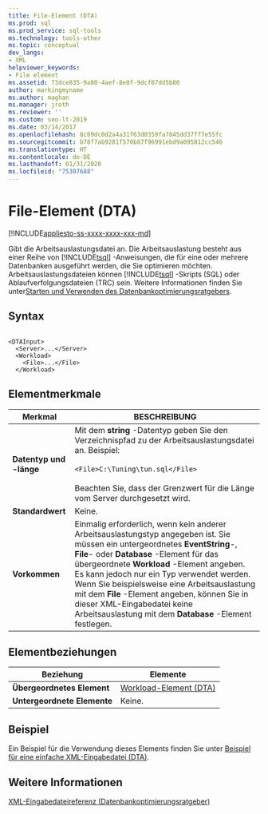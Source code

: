 ```yaml
---
title: File-Element (DTA)
ms.prod: sql
ms.prod_service: sql-tools
ms.technology: tools-other
ms.topic: conceptual
dev_langs:
- XML
helpviewer_keywords:
- File element
ms.assetid: 73dce835-9a80-4aef-8e0f-9dcf07dd5b80
author: markingmyname
ms.author: maghan
ms.manager: jroth
ms.reviewer: ''
ms.custom: seo-lt-2019
ms.date: 03/14/2017
ms.openlocfilehash: 8c09dc0d2a4a31f63d0359fa7845dd37ff7e55fc
ms.sourcegitcommit: b78f7ab9281f570b87f96991ebd9a095812cc546
ms.translationtype: HT
ms.contentlocale: de-DE
ms.lasthandoff: 01/31/2020
ms.locfileid: "75307688"
---
```

# <a name="file-element-dta"></a>File-Element (DTA)

[!INCLUDE[appliesto-ss-xxxx-xxxx-xxx-md](../../includes/appliesto-ss-xxxx-xxxx-xxx-md.md)]

Gibt die Arbeitsauslastungsdatei an. Die Arbeitsauslastung besteht aus einer Reihe von [!INCLUDE[tsql](../../includes/tsql-md.md)] -Anweisungen, die für eine oder mehrere Datenbanken ausgeführt werden, die Sie optimieren möchten. Arbeitsauslastungsdateien können [!INCLUDE[tsql](../../includes/tsql-md.md)] -Skripts (SQL) oder Ablaufverfolgungsdateien (TRC) sein. Weitere Informationen finden Sie unter[Starten und Verwenden des Datenbankoptimierungsratgebers](../../relational-databases/performance/start-and-use-the-database-engine-tuning-advisor.md).  
  
## <a name="syntax"></a>Syntax  
  
```  
  
<DTAInput>  
  <Server>...</Server>  
  <Workload>  
    <File>...</File>  
  </Workload>  
```  
  
## <a name="element-characteristics"></a>Elementmerkmale  
  
|Merkmal|BESCHREIBUNG|  
|--------------------|-----------------|  
|**Datentyp und -länge**|Mit dem **string** -Datentyp geben Sie den Verzeichnispfad zu der Arbeitsauslastungsdatei an. Beispiel:<br /><br /> `<File>C:\Tuning\tun.sql</File>`<br /><br /> Beachten Sie, dass der Grenzwert für die Länge vom Server durchgesetzt wird.|  
|**Standardwert**|Keine.|  
|**Vorkommen**|Einmalig erforderlich, wenn kein anderer Arbeitsauslastungstyp angegeben ist. Sie müssen ein untergeordnetes **EventString**-, **File**- oder **Database** -Element für das übergeordnete **Workload** -Element angeben. Es kann jedoch nur ein Typ verwendet werden. Wenn Sie beispielsweise eine Arbeitsauslastung mit dem **File** -Element angeben, können Sie in dieser XML-Eingabedatei keine Arbeitsauslastung mit dem **Database** -Element festlegen.|  
  
## <a name="element-relationships"></a>Elementbeziehungen  
  
|Beziehung|Elemente|  
|------------------|--------------|  
|**Übergeordnetes Element**|[Workload-Element &#40;DTA&#41;](../../tools/dta/workload-element-dta.md)|  
|**Untergeordnete Elemente**|Keine.|  
  
## <a name="example"></a>Beispiel  
 Ein Beispiel für die Verwendung dieses Elements finden Sie unter [Beispiel für eine einfache XML-Eingabedatei &#40;DTA&#41;](../../tools/dta/simple-xml-input-file-sample-dta.md).  
  
## <a name="see-also"></a>Weitere Informationen  
 [XML-Eingabedateireferenz &#40;Datenbankoptimierungsratgeber&#41;](../../tools/dta/xml-input-file-reference-database-engine-tuning-advisor.md)  
  
  
